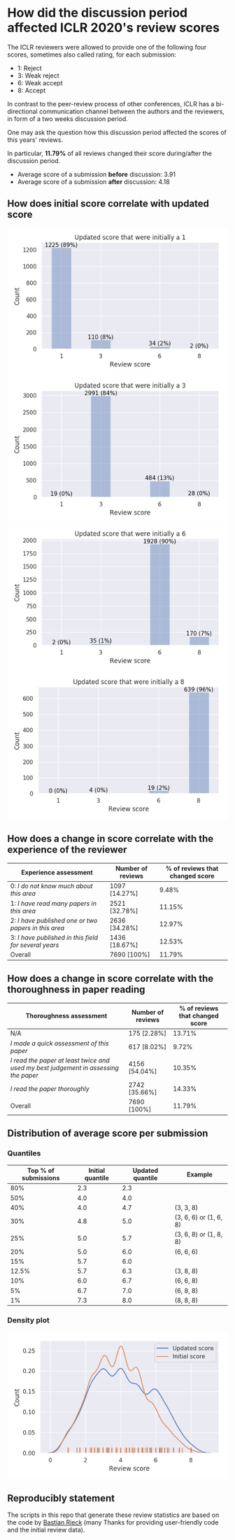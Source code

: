 # How did the discussion period affected ICLR 2020's review scores

The ICLR reviewers were allowed to provide one of the following four scores, sometimes also called rating, for each submission:

- 1: Reject
- 3: Weak reject
- 6: Weak accept
- 8: Accept

In contrast to the peer-review process of other conferences, ICLR has a bi-directional communication channel between the authors and the reviewers, in form of a two weeks discussion period.

One may ask the question how this discussion period affected the scores of this years' reviews.

In particular, **11.79%** of all reviews changed their score during/after the discussion period.

- Average score of a submission **before** discussion: 3.91
- Average score of a submission **after** discussion: 4.18


## How does initial score correlate with updated score

![alt](images/updated_review_ratings_of_1.png)
![alt](images/updated_review_ratings_of_3.png)
![alt](images/updated_review_ratings_of_6.png)
![alt](images/updated_review_ratings_of_8.png)


## How does a change in score correlate with the experience of the reviewer

| Experience assessment | Number of reviews |  % of reviews that changed score |
| --- | --- | --- | 
| 0: *I do not know much about this area* | 1097 [14.27%] | 9.48% |
| 1: *I have read many papers in this area* |  2521 [32.78%] | 11.15% |
| 2: *I have published one or two papers in this area* |2636 [34.28%] | 12.97% |
| 3: *I have published in this field for several years*  | 1436 [18.67%] | 12.53% |
| Overall | 7690 [100%]| 11.79% |


## How does a change in score correlate with the thoroughness in paper reading

| Thoroughness assessment | Number of reviews | % of reviews that changed score |
| --- | --- | --- | 
| N/A | 175 [2.28%] | 13.71% |
| *I made a quick assessment of this paper* | 617 [8.02%] | 9.72% |
| *I read the paper at least twice and used my best judgement in assessing the paper* | 4156 [54.04%] | 10.35% |
| *I read the paper thoroughly* | 2742 [35.66%] | 14.33% |
| Overall | 7690 [100%]| 11.79% |


## Distribution of average score per submission

### Quantiles 

| Top % of submissions | Initial quantile | Updated quantile | Example |
| --- | --- | --- | --- |
80% | 2.3 | 2.3 |  |
50% | 4.0 | 4.0 |  |
40% | 4.0 | 4.7 | (3, 3, 8) |
30% | 4.8 | 5.0 | (3, 6, 6) or (1, 6, 8) |
25% | 5.0 | 5.7 | (3, 6, 8) or (1, 8, 8) |
20% | 5.0 | 6.0 |  (6, 6, 6) |
15% | 5.7 | 6.0 | |
12.5% | 5.7 | 6.3 | (3, 8, 8) |
10% | 6.0 | 6.7 | (6, 6, 8) |
5% | 6.7 | 7.0 | (6, 8, 8) |
1% | 7.3 | 8.0 | (8, 8, 8) |


### Density plot

![alt](images/review_dist.png)

## Reproducibly statement

The scripts in this repo that generate these review statistics are based on the code by [Bastian Rieck](https://github.com/Pseudomanifold/iclr-analysis) (many Thanks for providing user-friendly code and the initial review data). 
